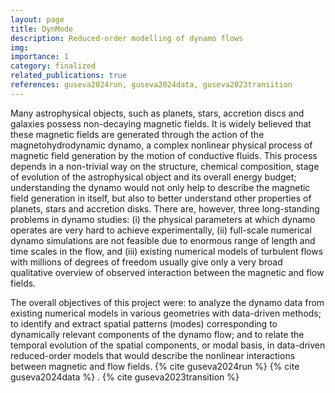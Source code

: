 ```yaml
---
layout: page
title: DynMode
description: Reduced-order modelling of dynamo flows
img: 
importance: 1
category: finalized
related_publications: true
references: guseva2024run, guseva2024data, guseva2023transition
---
```


Many astrophysical objects, such as planets, stars, accretion discs and galaxies possess non-decaying magnetic fields. It is widely believed that these magnetic fields are generated through the action of the magnetohydrodynamic dynamo, a complex nonlinear physical process of magnetic field generation by the motion of conductive fluids. This process depends in a non-trivial way on the structure, chemical composition, stage of evolution of the astrophysical object and its overall energy budget; understanding the dynamo would not only help to describe the magnetic field generation in itself, but also to better understand other properties of planets, stars and accretion disks. There are, however, three long-standing problems in dynamo studies: (i) the physical parameters at which dynamo operates are very hard to achieve experimentally, (ii) full-scale numerical dynamo simulations are not feasible due to enormous range of length and time scales in the flow, and (iii) existing numerical models of turbulent flows with millions of degrees of freedom usually give only a very broad qualitative overview of observed interaction between the magnetic and flow fields.

The overall objectives of this project were: to analyze the dynamo data from existing numerical models in various geometries with data-driven methods; to identify and extract spatial patterns (modes) corresponding to dynamically relevant components of the dynamo flow; and to relate the temporal evolution of the spatial components, or modal basis, in data-driven reduced-order models that would describe the nonlinear interactions between magnetic and flow fields. {% cite guseva2024run %} {% cite guseva2024data %} . {% cite guseva2023transition %}
